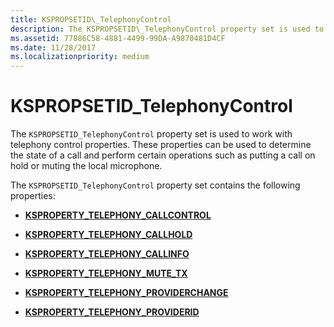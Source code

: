 ```yaml
---
title: KSPROPSETID\_TelephonyControl
description: The KSPROPSETID\_TelephonyControl property set is used to work with telephony control properties. These properties can be used to determine the state of a call and perform certain operations such as putting a call on hold or muting the local microphone.
ms.assetid: 77886C58-4881-4499-99DA-A9870481D4CF
ms.date: 11/28/2017
ms.localizationpriority: medium
---
```


# KSPROPSETID\_TelephonyControl


The `KSPROPSETID_TelephonyControl` property set is used to work with telephony control properties. These properties can be used to determine the state of a call and perform certain operations such as putting a call on hold or muting the local microphone.

The `KSPROPSETID_TelephonyControl` property set contains the following properties:

-   [**KSPROPERTY\_TELEPHONY\_CALLCONTROL**](ksproperty-telephony-callcontrol.md)

-   [**KSPROPERTY\_TELEPHONY\_CALLHOLD**](ksproperty-telephony-callhold.md)

-   [**KSPROPERTY\_TELEPHONY\_CALLINFO**](ksproperty-telephony-callinfo.md)

-   [**KSPROPERTY\_TELEPHONY\_MUTE\_TX**](ksproperty-telephony-mute-tx.md)

-   [**KSPROPERTY\_TELEPHONY\_PROVIDERCHANGE**](ksproperty-telephony-providerchange.md)

-   [**KSPROPERTY\_TELEPHONY\_PROVIDERID**](ksproperty-telephony-providerid.md)

 

 





